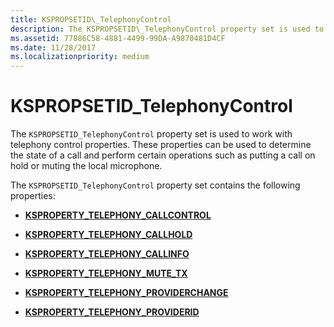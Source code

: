 ```yaml
---
title: KSPROPSETID\_TelephonyControl
description: The KSPROPSETID\_TelephonyControl property set is used to work with telephony control properties. These properties can be used to determine the state of a call and perform certain operations such as putting a call on hold or muting the local microphone.
ms.assetid: 77886C58-4881-4499-99DA-A9870481D4CF
ms.date: 11/28/2017
ms.localizationpriority: medium
---
```


# KSPROPSETID\_TelephonyControl


The `KSPROPSETID_TelephonyControl` property set is used to work with telephony control properties. These properties can be used to determine the state of a call and perform certain operations such as putting a call on hold or muting the local microphone.

The `KSPROPSETID_TelephonyControl` property set contains the following properties:

-   [**KSPROPERTY\_TELEPHONY\_CALLCONTROL**](ksproperty-telephony-callcontrol.md)

-   [**KSPROPERTY\_TELEPHONY\_CALLHOLD**](ksproperty-telephony-callhold.md)

-   [**KSPROPERTY\_TELEPHONY\_CALLINFO**](ksproperty-telephony-callinfo.md)

-   [**KSPROPERTY\_TELEPHONY\_MUTE\_TX**](ksproperty-telephony-mute-tx.md)

-   [**KSPROPERTY\_TELEPHONY\_PROVIDERCHANGE**](ksproperty-telephony-providerchange.md)

-   [**KSPROPERTY\_TELEPHONY\_PROVIDERID**](ksproperty-telephony-providerid.md)

 

 





